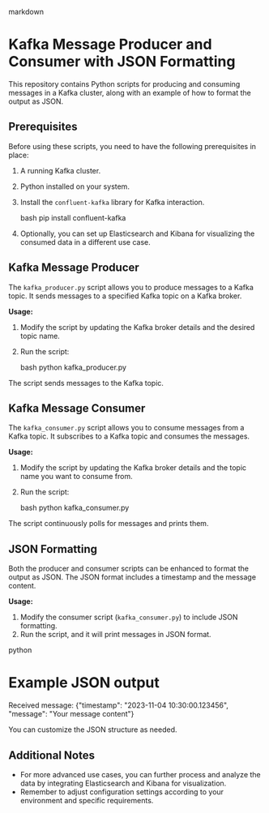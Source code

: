 markdown
# Kafka Message Producer and Consumer with JSON Formatting

This repository contains Python scripts for producing and consuming messages in a Kafka cluster, along with an example of how to format the output as JSON.

## Prerequisites

Before using these scripts, you need to have the following prerequisites in place:

1. A running Kafka cluster.
2. Python installed on your system.
3. Install the `confluent-kafka` library for Kafka interaction.
   
   bash
   pip install confluent-kafka
   

4. Optionally, you can set up Elasticsearch and Kibana for visualizing the consumed data in a different use case.

## Kafka Message Producer

The `kafka_producer.py` script allows you to produce messages to a Kafka topic. It sends messages to a specified Kafka topic on a Kafka broker.

**Usage:**

1. Modify the script by updating the Kafka broker details and the desired topic name.
2. Run the script:

   bash
   python kafka_producer.py
   

The script sends messages to the Kafka topic.

## Kafka Message Consumer

The `kafka_consumer.py` script allows you to consume messages from a Kafka topic. It subscribes to a Kafka topic and consumes the messages.

**Usage:**

1. Modify the script by updating the Kafka broker details and the topic name you want to consume from.
2. Run the script:

   bash
   python kafka_consumer.py
   

The script continuously polls for messages and prints them.

## JSON Formatting

Both the producer and consumer scripts can be enhanced to format the output as JSON. The JSON format includes a timestamp and the message content.

**Usage:**

1. Modify the consumer script (`kafka_consumer.py`) to include JSON formatting.
2. Run the script, and it will print messages in JSON format.

python
# Example JSON output
Received message: {"timestamp": "2023-11-04 10:30:00.123456", "message": "Your message content"}


You can customize the JSON structure as needed.

## Additional Notes

- For more advanced use cases, you can further process and analyze the data by integrating Elasticsearch and Kibana for visualization.
- Remember to adjust configuration settings according to your environment and specific requirements.
